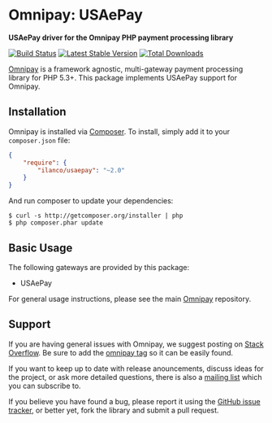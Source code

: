 # Omnipay: USAePay

**USAePay driver for the Omnipay PHP payment processing library**

[![Build Status](https://travis-ci.org/ilanco/omnipay-usaepay.png?branch=master)](https://travis-ci.org/ilanco/omnipay-usaepay)
[![Latest Stable Version](https://poser.pugx.org/ilanco/usaepay/version.png)](https://packagist.org/packages/ilanco/usaepay)
[![Total Downloads](https://poser.pugx.org/ilanco/usaepay/d/total.png)](https://packagist.org/packages/ilanco/usaepay)

[Omnipay](https://github.com/thephpleague/omnipay) is a framework agnostic, multi-gateway payment
processing library for PHP 5.3+. This package implements USAePay support for Omnipay.

## Installation

Omnipay is installed via [Composer](http://getcomposer.org/). To install, simply add it
to your `composer.json` file:

```json
{
    "require": {
        "ilanco/usaepay": "~2.0"
    }
}
```

And run composer to update your dependencies:

    $ curl -s http://getcomposer.org/installer | php
    $ php composer.phar update

## Basic Usage

The following gateways are provided by this package:

* USAePay

For general usage instructions, please see the main [Omnipay](https://github.com/thephpleague/omnipay)
repository.

## Support

If you are having general issues with Omnipay, we suggest posting on
[Stack Overflow](http://stackoverflow.com/). Be sure to add the
[omnipay tag](http://stackoverflow.com/questions/tagged/omnipay) so it can be easily found.

If you want to keep up to date with release anouncements, discuss ideas for the project,
or ask more detailed questions, there is also a [mailing list](https://groups.google.com/forum/#!forum/omnipay) which
you can subscribe to.

If you believe you have found a bug, please report it using the [GitHub issue tracker](https://github.com/thephpleague/omnipay-usaepay/issues),
or better yet, fork the library and submit a pull request.
